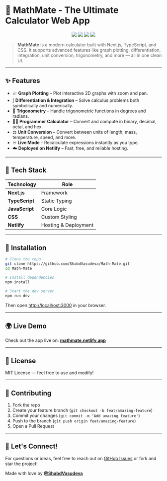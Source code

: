 # 🔢 MathMate - The Ultimate Calculator Web App

<p align="center">
  <img src="https://img.shields.io/badge/Next.js-000?style=for-the-badge&logo=nextdotjs&logoColor=white" />
  <img src="https://img.shields.io/badge/TypeScript-007acc?style=for-the-badge&logo=typescript&logoColor=white" />
  <img src="https://img.shields.io/badge/Netlify-00C7B7?style=for-the-badge&logo=netlify&logoColor=white" />
  <img src="https://img.shields.io/github/license/ShabdVasudeva/Math-Mate?style=for-the-badge" />
</p>

> **MathMate** is a modern calculator built with Next.js, TypeScript, and CSS. It supports advanced features like graph plotting, differentiation, integration, unit conversion, trigonometry, and more — all in one clean UI.

---

## ✨ Features

- 📈 **Graph Plotting** – Plot interactive 2D graphs with zoom and pan.
- ∫ **Differentiation & Integration** – Solve calculus problems both symbolically and numerically.
- 🔺 **Trigonometry** – Handle trigonometric functions in degrees and radians.
- 👨‍💻 **Programmer Calculator** – Convert and compute in binary, decimal, octal, and hex.
- ⚖️ **Unit Conversion** – Convert between units of length, mass, temperature, speed, and more.
- ♾️ **Live Mode** – Recalculate expressions instantly as you type.
- ☁️ **Deployed on Netlify** – Fast, free, and reliable hosting.

---

## 🚀 Tech Stack

| Technology     | Role                    |
|----------------|-------------------------|
| **Next.js**    | Framework               |
| **TypeScript** | Static Typing           |
| **JavaScript** | Core Logic              |
| **CSS**        | Custom Styling          |
| **Netlify**    | Hosting & Deployment    |

---

## 🧪 Installation

```bash
# Clone the repo
git clone https://github.com/ShabdVasudeva/Math-Mate.git
cd Math-Mate

# Install dependencies
npm install

# Start the dev server
npm run dev
```
<p>Then open <a href="http://localhost:3000">http://localhost:3000</a> in your browser.</p>

---

<h2>🌍 Live Demo</h2>
<p>Check out the app live on: <a href="https://mathsmate.netlify.app"><strong>mathmate.netlify.app</strong></a></p>

---

<h2>📄 License</h2>
<p>MIT License — feel free to use and modify!</p>

---

<h2>🤝 Contributing</h2>
<ol>
  <li>Fork the repo</li>
  <li>Create your feature branch (<code>git checkout -b feat/amazing-feature</code>)</li>
  <li>Commit your changes (<code>git commit -m 'Add amazing feature'</code>)</li>
  <li>Push to the branch (<code>git push origin feat/amazing-feature</code>)</li>
  <li>Open a Pull Request</li>
</ol>

---

<h2>💬 Let's Connect!</h2>
<p>For questions or ideas, feel free to reach out on <a href="https://github.com/ShabdVasudeva/Math-Mate/issues">GitHub Issues</a> or fork and star the project!</p>

<p>Made with love by <strong><a href="https://github.com/ShabdVasudeva">@ShabdVasudeva</a></strong></p>
